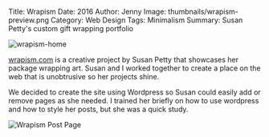 Title: Wrapism
Date: 2016
Author: Jenny
Image: thumbnails/wrapism-preview.png
Category: Web Design
Tags: Minimalism
Summary: Susan Petty's custom gift wrapping portfolio

![wrapism-home]({static}images/wrapism-home.png)

[wrapism.com][wrapism] is a creative project by Susan Petty that showcases her package wrapping art. Susan and I worked together to create a place on the web that is unobtrusive so her projects shine.

We decided to create the site using Wordpress so Susan could easily add or remove pages as she needed. I trained her briefly on how to use wordpress and how to style her posts, but she was a quick study.

![Wrapism Post Page]({static}images/wrapism-post.png)

[wrapism]:http://wrapism.com
